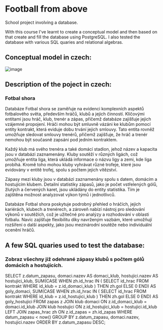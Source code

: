 # Football from above

<p>School project involving a database.</p> 

<p>With this course I've learnt to create a conceptual model and then based on that create and fill the database using PostgreSQL. I also tested the database with various SQL quaries and relational algebras.</p>

<h2>Conceptual model in czech:</h2>

![image](https://github.com/user-attachments/assets/63b2987b-65ab-4541-8fed-86b80b0f3a9f)

<h2>Description of the poject in czech:</h2>
<h3>Fotbal shora</h3>

<p>Databáze Fotbal shora se zaměřuje na evidenci komplexních aspektů fotbalového světa, především hráčů, klubů a jejich činností. Klíčovými entitami jsou hráč, klub, trenér a zápas, přičemž databáze zajišťuje jejich vzájemné propojení. Hráči mohou být smluvně vázáni ke klubům pomocí entity kontrakt, která eviduje dobu trvání jejich smlouvy. Tato entita rovněž umožňuje sledovat smlouvy trenérů, přičemž zajišťuje, že hráč a trenér nemohou být současně zapsáni pod jedním kontraktem.</p>

<p>Každý klub má svého trenéra a také domácí stadion, jehož název a kapacita jsou v databázi zaznamenány. Kluby soutěží v různých ligách, což umožňuje entita liga, která ukládá informace o názvu ligy a zemi, kde liga probíhá. Kromě toho mohou kluby vyhrávat různé trofeje, které jsou evidovány v entitě trofej, spolu s počtem jejich vítězství.</p>

<p>Zápasy mezi kluby jsou v databázi zaznamenány spolu s datem, domácím a hostujícím klubem. Detailní statistiky zápasů, jako je počet vstřelených gólů, žlutých a červených karet, jsou ukládány do entity statistika. Tím je zajištěna možnost analyzovat výkon týmů i jednotlivců.
</p>

<p>Databáze Fotbal shora poskytuje podrobný přehled o hráčích, jejich kariérách, klubech a trenérech, a zároveň nabízí nástroj pro sledování výkonů v soutěžích, což je užitečné pro analýzy a rozhodování v oblasti fotbalu. Navíc zajišťuje flexibilitu díky navrženým vazbám, které umožňují rozšíření o další aspekty, jako jsou mezinárodní soutěže nebo individuální ocenění hráčů.</p>

<h2>A few SQL quaries used to test the database:</h2>
<h3>Zobraz všechny již odehrané zápasy klubů s počtem gólů domácích a hostujících.</h3>

SELECT z.datum_zapasu, domaci.nazev AS domaci_klub, hostujici.nazev AS hostujici_klub,
    SUM(CASE WHEN zh.id_hrac IN (
            SELECT id_hrac 
            FROM kontrakt 
            WHERE id_klub = z.id_domaci_klub
        ) THEN zh.gol ELSE 0 END) AS goly_domaci,
    SUM(CASE WHEN zh.id_hrac IN (
            SELECT id_hrac 
            FROM kontrakt 
            WHERE id_klub = z.id_hostujici_klub
        ) THEN zh.gol ELSE 0 END) AS goly_hostujici
FROM zapas z
JOIN klub domaci ON z.id_domaci_klub = domaci.id_klub
JOIN klub hostujici ON z.id_hostujici_klub = hostujici.id_klub
LEFT JOIN zapas_hrac zh ON z.id_zapas = zh.id_zapas
WHERE datum_zapasu < now()
GROUP BY z.datum_zapasu, domaci.nazev, hostujici.nazev
ORDER BY z.datum_zapasu DESC;
